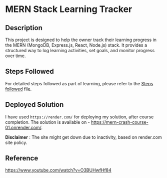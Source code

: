 # MERN Stack Learning Tracker

## Description
This project is designed to help the owner track their learning progress in the MERN (MongoDB, Express.js, React, Node.js) stack. It provides a structured way to log learning activities, set goals, and monitor progress over time.

## Steps Followed
For detailed steps followed as part of learning, please refer to the [Steps followed](Steps%20followed.md) file.

## Deployed Solution
I have used `https://render.com/` for deploying my solution, after course completion.
The solution is available on - https://mern-crash-course-01.onrender.com/.

**Disclaimer** : The site might get down due to inactivity, based on render.com site policy.


## Reference 
https://www.youtube.com/watch?v=O3BUHwfHf84 